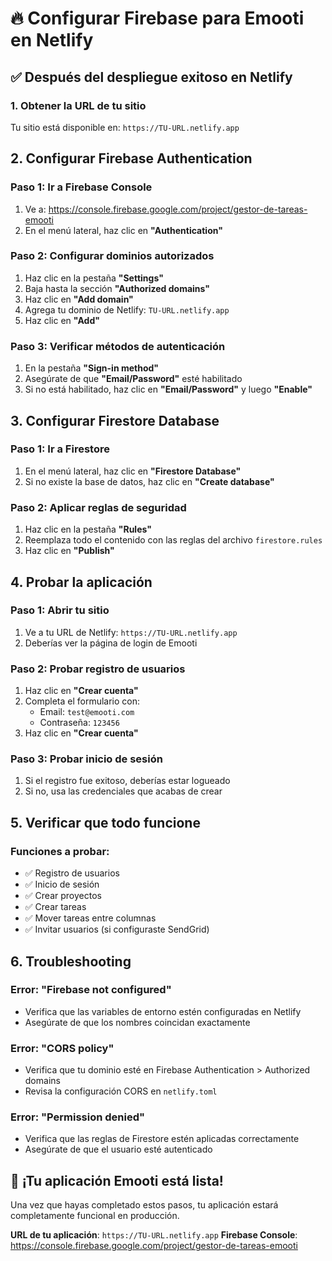 # 🔥 Configurar Firebase para Emooti en Netlify

## ✅ **Después del despliegue exitoso en Netlify**

### **1. Obtener la URL de tu sitio**
Tu sitio está disponible en: `https://TU-URL.netlify.app`

## **2. Configurar Firebase Authentication**

### **Paso 1: Ir a Firebase Console**
1. Ve a: https://console.firebase.google.com/project/gestor-de-tareas-emooti
2. En el menú lateral, haz clic en **"Authentication"**

### **Paso 2: Configurar dominios autorizados**
1. Haz clic en la pestaña **"Settings"**
2. Baja hasta la sección **"Authorized domains"**
3. Haz clic en **"Add domain"**
4. Agrega tu dominio de Netlify: `TU-URL.netlify.app`
5. Haz clic en **"Add"**

### **Paso 3: Verificar métodos de autenticación**
1. En la pestaña **"Sign-in method"**
2. Asegúrate de que **"Email/Password"** esté habilitado
3. Si no está habilitado, haz clic en **"Email/Password"** y luego **"Enable"**

## **3. Configurar Firestore Database**

### **Paso 1: Ir a Firestore**
1. En el menú lateral, haz clic en **"Firestore Database"**
2. Si no existe la base de datos, haz clic en **"Create database"**

### **Paso 2: Aplicar reglas de seguridad**
1. Haz clic en la pestaña **"Rules"**
2. Reemplaza todo el contenido con las reglas del archivo `firestore.rules`
3. Haz clic en **"Publish"**

## **4. Probar la aplicación**

### **Paso 1: Abrir tu sitio**
1. Ve a tu URL de Netlify: `https://TU-URL.netlify.app`
2. Deberías ver la página de login de Emooti

### **Paso 2: Probar registro de usuarios**
1. Haz clic en **"Crear cuenta"**
2. Completa el formulario con:
   - Email: `test@emooti.com`
   - Contraseña: `123456`
3. Haz clic en **"Crear cuenta"**

### **Paso 3: Probar inicio de sesión**
1. Si el registro fue exitoso, deberías estar logueado
2. Si no, usa las credenciales que acabas de crear

## **5. Verificar que todo funcione**

### **Funciones a probar:**
- ✅ Registro de usuarios
- ✅ Inicio de sesión
- ✅ Crear proyectos
- ✅ Crear tareas
- ✅ Mover tareas entre columnas
- ✅ Invitar usuarios (si configuraste SendGrid)

## **6. Troubleshooting**

### **Error: "Firebase not configured"**
- Verifica que las variables de entorno estén configuradas en Netlify
- Asegúrate de que los nombres coincidan exactamente

### **Error: "CORS policy"**
- Verifica que tu dominio esté en Firebase Authentication > Authorized domains
- Revisa la configuración CORS en `netlify.toml`

### **Error: "Permission denied"**
- Verifica que las reglas de Firestore estén aplicadas correctamente
- Asegúrate de que el usuario esté autenticado

## **🎉 ¡Tu aplicación Emooti está lista!**

Una vez que hayas completado estos pasos, tu aplicación estará completamente funcional en producción.

**URL de tu aplicación**: `https://TU-URL.netlify.app`
**Firebase Console**: https://console.firebase.google.com/project/gestor-de-tareas-emooti

